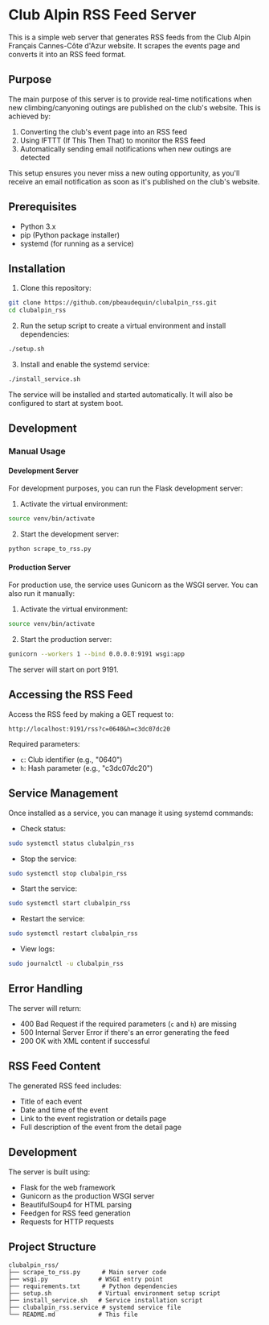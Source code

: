 # Club Alpin RSS Feed Server

This is a simple web server that generates RSS feeds from the Club Alpin Français Cannes-Côte d'Azur website. It scrapes the events page and converts it into an RSS feed format.

## Purpose

The main purpose of this server is to provide real-time notifications when new climbing/canyoning outings are published on the club's website. This is achieved by:

1. Converting the club's event page into an RSS feed
2. Using IFTTT (If This Then That) to monitor the RSS feed
3. Automatically sending email notifications when new outings are detected

This setup ensures you never miss a new outing opportunity, as you'll receive an email notification as soon as it's published on the club's website.

## Prerequisites

- Python 3.x
- pip (Python package installer)
- systemd (for running as a service)

## Installation

1. Clone this repository:
```bash
git clone https://github.com/pbeaudequin/clubalpin_rss.git
cd clubalpin_rss
```

2. Run the setup script to create a virtual environment and install dependencies:
```bash
./setup.sh
```

3. Install and enable the systemd service:
```bash
./install_service.sh
```

The service will be installed and started automatically. It will also be configured to start at system boot.

## Development

### Manual Usage

#### Development Server

For development purposes, you can run the Flask development server:

1. Activate the virtual environment:
```bash
source venv/bin/activate
```

2. Start the development server:
```bash
python scrape_to_rss.py
```

#### Production Server

For production use, the service uses Gunicorn as the WSGI server. You can also run it manually:

1. Activate the virtual environment:
```bash
source venv/bin/activate
```

2. Start the production server:
```bash
gunicorn --workers 1 --bind 0.0.0.0:9191 wsgi:app
```

The server will start on port 9191.

## Accessing the RSS Feed

Access the RSS feed by making a GET request to:
```
http://localhost:9191/rss?c=0640&h=c3dc07dc20
```

Required parameters:
- `c`: Club identifier (e.g., "0640")
- `h`: Hash parameter (e.g., "c3dc07dc20")

## Service Management

Once installed as a service, you can manage it using systemd commands:

- Check status:
```bash
sudo systemctl status clubalpin_rss
```

- Stop the service:
```bash
sudo systemctl stop clubalpin_rss
```

- Start the service:
```bash
sudo systemctl start clubalpin_rss
```

- Restart the service:
```bash
sudo systemctl restart clubalpin_rss
```

- View logs:
```bash
sudo journalctl -u clubalpin_rss
```

## Error Handling

The server will return:
- 400 Bad Request if the required parameters (`c` and `h`) are missing
- 500 Internal Server Error if there's an error generating the feed
- 200 OK with XML content if successful

## RSS Feed Content

The generated RSS feed includes:
- Title of each event
- Date and time of the event
- Link to the event registration or details page
- Full description of the event from the detail page

## Development

The server is built using:
- Flask for the web framework
- Gunicorn as the production WSGI server
- BeautifulSoup4 for HTML parsing
- Feedgen for RSS feed generation
- Requests for HTTP requests

## Project Structure

```
clubalpin_rss/
├── scrape_to_rss.py      # Main server code
├── wsgi.py              # WSGI entry point
├── requirements.txt      # Python dependencies
├── setup.sh             # Virtual environment setup script
├── install_service.sh   # Service installation script
├── clubalpin_rss.service # systemd service file
└── README.md            # This file
```
